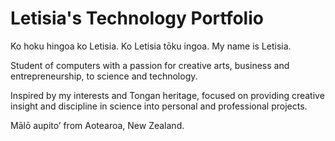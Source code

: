 # Letisia's Technology Portfolio

Ko hoku hingoa ko Letisia. Ko Letisia tōku ingoa. My name is Letisia.

Student of computers with a passion for creative arts, business and entrepreneurship, to science and technology.

Inspired by my interests and Tongan heritage, focused on providing creative insight and discipline in science into personal and professional projects.

Mālō aupito’ from Aotearoa, New Zealand.
